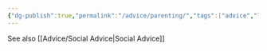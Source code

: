 ```yaml
---
{"dg-publish":true,"permalink":"/advice/parenting/","tags":["advice","landing"],"noteIcon":""}
---
```



See also [[Advice/Social Advice\|Social Advice]]